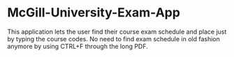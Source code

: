 # McGill-University-Exam-App
This application lets the user find their course exam schedule and place just by typing the course codes. No need to find exam schedule in old fashion anymore by using CTRL+F through the long PDF.
